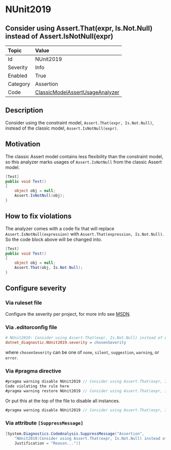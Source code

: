 # NUnit2019

## Consider using Assert.That(expr, Is.Not.Null) instead of Assert.IsNotNull(expr)

| Topic    | Value
| :--      | :--
| Id       | NUnit2019
| Severity | Info
| Enabled  | True
| Category | Assertion
| Code     | [ClassicModelAssertUsageAnalyzer](https://github.com/nunit/nunit.analyzers/blob/master/src/nunit.analyzers/ClassicModelAssertUsage/ClassicModelAssertUsageAnalyzer.cs)

## Description

Consider using the constraint model, `Assert.That(expr, Is.Not.Null)`, instead of the classic model, `Assert.IsNotNull(expr)`.

## Motivation

The classic Assert model contains less flexibility than the constraint model,
so this analyzer marks usages of `Assert.IsNotNull` from the classic Assert model.

```csharp
[Test]
public void Test()
{
    object obj = null;
    Assert.IsNotNull(obj);
}
```

## How to fix violations

The analyzer comes with a code fix that will replace `Assert.IsNotNull(expression)` with
`Assert.That(expression, Is.Not.Null)`. So the code block above will be changed into.

```csharp
[Test]
public void Test()
{
    object obj = null;
    Assert.That(obj, Is.Not.Null);
}
```

<!-- start generated config severity -->
## Configure severity

### Via ruleset file

Configure the severity per project, for more info see [MSDN](https://msdn.microsoft.com/en-us/library/dd264949.aspx).

### Via .editorconfig file

```ini
# NUnit2019: Consider using Assert.That(expr, Is.Not.Null) instead of Assert.IsNotNull(expr)
dotnet_diagnostic.NUnit2019.severity = chosenSeverity
```

where `chosenSeverity` can be one of `none`, `silent`, `suggestion`, `warning`, or `error`.

### Via #pragma directive

```csharp
#pragma warning disable NUnit2019 // Consider using Assert.That(expr, Is.Not.Null) instead of Assert.IsNotNull(expr)
Code violating the rule here
#pragma warning restore NUnit2019 // Consider using Assert.That(expr, Is.Not.Null) instead of Assert.IsNotNull(expr)
```

Or put this at the top of the file to disable all instances.

```csharp
#pragma warning disable NUnit2019 // Consider using Assert.That(expr, Is.Not.Null) instead of Assert.IsNotNull(expr)
```

### Via attribute `[SuppressMessage]`

```csharp
[System.Diagnostics.CodeAnalysis.SuppressMessage("Assertion",
    "NUnit2019:Consider using Assert.That(expr, Is.Not.Null) instead of Assert.IsNotNull(expr)",
    Justification = "Reason...")]
```
<!-- end generated config severity -->
